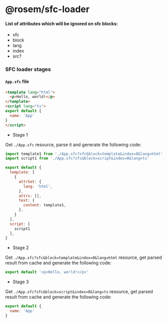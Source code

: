 # @rosem/sfc-loader

#### List of attributes which will be ignored on sfc blocks:

- sfc
- block
- lang
- index
- src?

### SFC loader stages

#### `App.sfc` file

```html
<template lang="html">
  <p>Hello, world!</p>
</template>
<script lang="ts">
export default {
  name: 'App'
}
</script>
```

- Stage 1

Get `./App.sfc` resource, parse it and generate the following code:

```javascript
import template1 from './App.sfc?sfc&block=template&index=0&lang=html'
import script1 from './App.sfc?sfc&block=script&index=0&lang=ts'

export default {
  template: [
    {
      attrSet: {
        lang: 'html',
      },
      attrs: [],
      text: {
        content: template1,
      },
    }
  ],
  script: [
    script1
  ],
}
```
- Stage 2

Get `./App.sfc?sfc&block=template&index=0&lang=html` resource, get parsed result from cache and generate the following code:

```javascript
export default '<p>Hello, world!</p>'
```

- Stage 3

Get `./App.sfc?sfc&block=script&index=0&lang=ts` resource, get parsed result from cache and generate the following code:

```javascript
export default {
  name: 'App'
}
```
